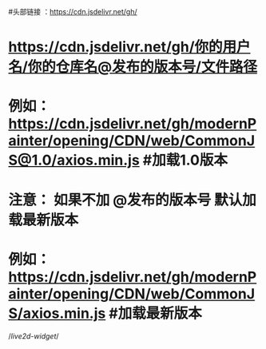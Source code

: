 #头部链接  ：https://cdn.jsdelivr.net/gh/

# https://cdn.jsdelivr.net/gh/你的用户名/你的仓库名@发布的版本号/文件路径

# 例如：https://cdn.jsdelivr.net/gh/modernPainter/opening/CDN/web/CommonJS@1.0/axios.min.js  #加载1.0版本

# 注意： 如果不加  @发布的版本号  默认加载最新版本

# 例如：https://cdn.jsdelivr.net/gh/modernPainter/opening/CDN/web/CommonJS/axios.min.js  #加载最新版本

/*live2d-widget*/

<link rel="stylesheet" href="https://cdn.jsdelivr.net/npm/font-awesome/css/font-awesome.min.css">

<script src="https://cdn.jsdelivr.net/gh/modernPainter/opening/CDN/Live2d/autoload.js"></script>
